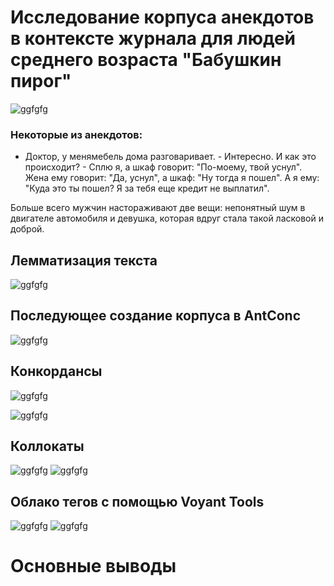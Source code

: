 # Исследование корпуса анекдотов в контексте журнала для людей среднего возраста "Бабушкин пирог"

![ggfgfg](https://knigamir.com/upload/iblock/226/2261dc29e7780d437cf11f5c7ab68bf3.jpg)

### Некоторые из анекдотов: 
- Доктор, у менямебель дома разговаривает. - Интересно. И как это происходит? - Сплю я, а шкаф говорит: "По-моему, твой уснул". Жена ему говорит: "Да, уснул", а шкаф: "Ну тогда я пошел". А я ему: "Куда это ты пошел? Я за тебя еще кредит не выплатил".

Больше всего мужчин настораживают две вещи: непонятный шум в двигателе автомобиля и девушка, которая вдруг стала такой ласковой и доброй.


## Лемматизация текста 
![ggfgfg](https://pp.userapi.com/c849416/v849416239/19713f/GJvPoLhGLHc.jpg)

## Последующее создание корпуса в AntConc
![ggfgfg](https://pp.userapi.com/c853520/v853520239/49dc1/MJF-5DZDoDY.jpg)

## Конкордансы
![ggfgfg](https://pp.userapi.com/c853520/v853520239/49df1/IzxQNHHxt64.jpg)

![ggfgfg](https://pp.userapi.com/c853520/v853520239/49e04/EX_m8CGcUuM.jpg)

## Коллокаты 
![ggfgfg](https://pp.userapi.com/c853520/v853520239/49e17/wO7rgJ_6ujs.jpg)
![ggfgfg](https://pp.userapi.com/c853520/v853520239/49e21/M-wJicAjCoE.jpg)

## Облако тегов c помощью Voyant Tools
![ggfgfg](https://pp.userapi.com/c855332/v855332694/4e40f/IPpIDDcbd0o.jpg)
![ggfgfg](https://pp.userapi.com/c855416/v855416694/4fdf3/7XMOt7T7Imw.jpg)

# Основные выводы
